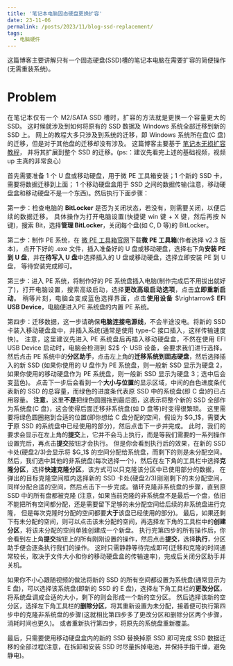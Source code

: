 ```yaml
---
title: '笔记本电脑固态硬盘更换扩容'
date: 23-11-06
permalink: /posts/2023/11/blog-ssd-replacement/
tags:
  - 电脑硬件
---
```


<p style="text-align:justify; text-justify:inter-ideograph;">这篇博客主要讲解只有一个固态硬盘(SSD)槽的笔记本电脑在需要扩容的简便操作(无需重装系统)。</p>

Problem
===

<p style="text-align:justify; text-justify:inter-ideograph;">在笔记本仅有一个 M2/SATA SSD 槽时，扩容的方法就是更换一个容量更大的 SSD。
这时候就涉及到如何将原有的 SSD 数据及 Windows 系统全部迁移到新的 SSD 上。
网上的教程大多只涉及到系统的迁移，即 Windows 系统所在盘(C 盘)的迁移，但是对于其他盘的迁移却没有涉及。
这篇博客主要基于 <a href="https://www.bilibili.com/video/BV1wu411L7eL/?spm_id_from=333.1007.top_right_bar_window_history.content.click" target="_blank">笔记本无损扩容教程</a>，
并将其扩展到整个 SSD 的迁移。(ps:：建议先看完上述的基础视频，视频 up 主真的非常良心)</p>

<p style="text-align:justify; text-justify:inter-ideograph;">首先需要准备 1 个 U 盘或移动硬盘，用于微 PE 工具箱安装；1 个新的 SSD 卡，需要将数据迁移到上面；
1 个移动硬盘盒用于 SSD 之间的数据传输(注意，移动硬盘盒和移动硬盘不是一个东西)。然后执行下面步骤：</p>

<p style="text-align:justify; text-justify:inter-ideograph;">第一步：检查电脑的 <b>BitLocker</b> 是否为关闭状态，若没有，则需要关闭，以便后续的数据迁移。
具体操作为打开电脑设置(快捷键 win 键 + X 键，然后再按 N 键)，搜索 Bit，选择<b>管理 BitLocker</b>，关闭每个盘(如 C, D 等)的 BitLocker。</p>

<p style="text-align:justify; text-justify:inter-ideograph;">第二步：制作 PE 系统，在 <a href="https://www.wepe.com.cn/" target="_blank">微 PE 工具箱官网</a>下载<b>微 PE 工具箱</b>(作者选择 v2.3 版本)，
点开下好的 .exe 文件，插入准备好的 U 盘或移动硬盘，选择右下角<b>安装 PE 到 U 盘</b>，并在<b>待写入 U 盘</b>中选择插入的 U 盘或移动硬盘，选择立即安装 PE 到 U 盘，
等待安装完成即可。</p>

<p style="text-align:justify; text-justify:inter-ideograph;">第三步：进入 PE 系统，将制作好的 PE 系统盘插入电脑(制作完成后不用拔出就好了)，打开电脑设置，搜索高级启动，选择<b>更改高级启动选项</b>，点击<b>立即重新启动</b>。
稍等片刻，电脑会变成蓝色选择界面，点击<b>使用设备</b> $\rightarrow$ <b>EFI USB Device</b>，电脑便进入PE 系统盘的内置 PE 系统。</p>

<p style="text-align:justify; text-justify:inter-ideograph;">第四步：迁移数据，这一步请确保<b>电脑连接电源线</b>，不会半途没电。将新的 SSD 卡装入移动硬盘盒中，并插入系统(通常是使用 type-C 接口插入，这样传输速度快)。
注意，这里建议先进入 PE 系统盘后再插入移动硬盘盒，不然在使用 EFI USB Device 启动时，电脑会检测到 $2$ 个 USB 设备，会要求我们进行选择。
然后点击 PE 系统中的<b>分区助手</b>，点击左上角的<b>迁移系统到固态硬盘</b>，然后选择插入的新 SSD 
(如果你使用的 U 盘作为 PE 系统盘，则一般新 SSD 显示为硬盘 2，如果你使用的移动硬盘作为 PE 系统盘，则一般新 SSD 显示为硬盘 3；选中后会变蓝色)。
点击下一步后会看到一个<b>大小与位置</b>的显示区域，中间的白色进度条代表新的 SSD 的总容量，而绿色的进度条代表原 SSD 中的系统盘(即 C 盘)的已占用容量。
<b>注意</b>，这里<b>不是</b>把绿色圆圈拖到最后面，这表示将整个新的 SSD 全部作为系统盘(C 盘)，这会使得后面迁移非系统盘(如 D 盘等)时变得很繁琐。
这里需要将绿色圆圈拖到合适的位置(即你想给 C 盘分配的空间，假设为 $G_1$，需要<b>大于</b>原 SSD 的系统盘中已经使用的部分)，然后点击下一步并完成。
此时，我们的要求会显示在左上角的<b>提交</b>上，它并不会马上执行，而是等我们需要的一系列操作设置完后，再点击<b>提交</b>按钮才会执行。
但是你会看到执行后的效果，在新的 SSD 卡处(硬盘2/3)会显示将 $G_1$ 的空间分配给系统盘，而剩下的则是未分配空间。
然后，我们选中其他的非系统盘(每次选择一个)，然后在左下角的工具栏中选择<b>克隆分区</b>，选择<b>快速克隆分区</b>，该方式可以只克隆该分区中已使用部分的数据，
在弹出的目标克隆空间框内选择新的 SSD 卡处(硬盘2/3)刚刚剩下的未分配空间，
同样分配合适的空间，然后点击下一步完成。循环克隆非系统盘的步骤，直到原 SSD 中的所有盘都被克隆
(注意，如果当前克隆的非系统盘不是最后一个盘，依旧不能把所有空间都分配，还是需要留下足够的未分配空间给后续的非系统盘进行克隆，
但是每次克隆时分配的空间都要<b>大于</b>该盘已经使用的部分)。
最后，如果还剩下有未分配的空间，则可以点击该未分配的空间，再选择左下角的工具栏中的<b>创建分区</b>，将该未分配的空间单独创建成一个新盘。
执行完第四步的所有操作后，你会看到左上角<b>提交</b>按钮上的所有刚刚设置的操作，然后点击<b>提交</b>，选择<b>执行</b>，分区助手便会逐条执行我们的操作。
这时只需静静等待完成即可(迁移和克隆的时间通常较长，取决于文件大小和你的移动硬盘盒的传输速率)，完成后关闭分区助手并关机。</p>

<p style="text-align:justify; text-justify:inter-ideograph;">如果你不小心跟随视频的做法将新的 SSD 的所有空间都设置为系统盘(通常显示为 E 盘)，可以选择该系统盘(即新的 SSD 的 E 盘)，选择左下角工具栏的<b>更改分区</b>，
将系统盘调成合适的大小，剩下的则会形成一个新的空分区。
然后选择该新的空分区，选择左下角工具栏的<b>删除分区</b>，将其重新设置为未分配，接着便可执行第四步中的克隆非系统盘的步骤(这就相比第四步多了更改分区和删除分区两个步骤，消耗时间也更久)。
或者重新执行第四步，将原先的系统盘重新覆盖。</p>

<p style="text-align:justify; text-justify:inter-ideograph;">最后，只需要使用移动硬盘盒内的新的 SSD 替换掉原 SSD 即可完成 SSD 数据迁移的全部过程(注意，在拆卸和安装 SSD 时尽量拆掉电池，并保持手指干燥，避免静电)。</p>
